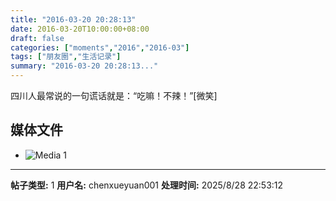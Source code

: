 ```yaml
---
title: "2016-03-20 20:28:13"
date: 2016-03-20T10:00:00+08:00
draft: false
categories: ["moments","2016","2016-03"]
tags: ["朋友圈","生活记录"]
summary: "2016-03-20 20:28:13..."
---
```


四川人最常说的一句谎话就是：“吃嘛！不辣！”[微笑]

## 媒体文件

- ![Media 1](/Moments/photos/2016-03-20/201603202028130.jpg)

---

**帖子类型:** 1
**用户名:** chenxueyuan001
**处理时间:** 2025/8/28 22:53:12